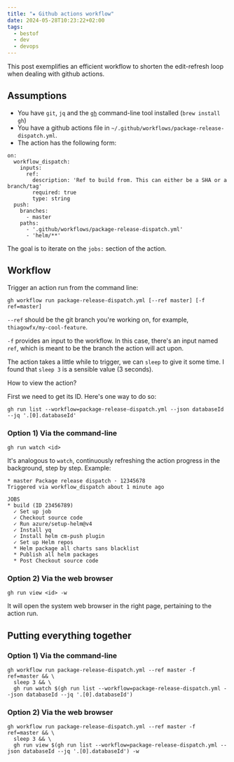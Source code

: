 ```yaml
---
title: "★ Github actions workflow"
date: 2024-05-28T10:23:22+02:00
tags:
  - bestof
  - dev
  - devops
---
```


This post exemplifies an efficient workflow to shorten the edit-refresh loop
when dealing with github actions.

<!--more-->

## Assumptions

- You have `git`, `jq` and the [`gh`](https://cli.github.com/) command-line tool
  installed (`brew install gh`)
- You have a github actions file in
  `~/.github/workflows/package-release-dispatch.yml`.
- The action has the following form:

```
on:
  workflow_dispatch:
    inputs:
      ref:
        description: 'Ref to build from. This can either be a SHA or a branch/tag'
        required: true
        type: string
  push:
    branches:
      - master
    paths:
      - '.github/workflows/package-release-dispatch.yml'
      - 'helm/**'
```

The goal is to iterate on the `jobs:` section of the action.

## Workflow

Trigger an action run from the command line:

```shell
gh workflow run package-release-dispatch.yml [--ref master] [-f ref=master]
```

`--ref` should be the git branch you're working on, for example,
`thiagowfx/my-cool-feature`.

`-f` provides an input to the workflow. In this case, there's an input named
`ref`, which is meant to be the branch the action will act upon.

The action takes a little while to trigger, we can `sleep` to give it some time.
I found that `sleep 3` is a sensible value (3 seconds).

How to view the action?

First we need to get its ID. Here's one way to do so:

```shell
gh run list --workflow=package-release-dispatch.yml --json databaseId --jq '.[0].databaseId'
```

### Option 1) Via the command-line

```shell
gh run watch <id>
```

It's analogous to `watch`, continuously refreshing the action progress in the
background, step by step. Example:

```
* master Package release dispatch · 12345678
Triggered via workflow_dispatch about 1 minute ago

JOBS
* build (ID 23456789)
  ✓ Set up job
  ✓ Checkout source code
  ✓ Run azure/setup-helm@v4
  ✓ Install yq
  ✓ Install helm cm-push plugin
  ✓ Set up Helm repos
  * Helm package all charts sans blacklist
  * Publish all helm packages
  * Post Checkout source code
```

### Option 2) Via the web browser

```shell
gh run view <id> -w
```

It will open the system web browser in the right page, pertaining to the action
run.

## Putting everything together

### Option 1) Via the command-line

```shell
gh workflow run package-release-dispatch.yml --ref master -f ref=master && \
  sleep 3 && \
  gh run watch $(gh run list --workflow=package-release-dispatch.yml --json databaseId --jq '.[0].databaseId')
```

### Option 2) Via the web browser

```shell
gh workflow run package-release-dispatch.yml --ref master -f ref=master && \
  sleep 3 && \
  gh run view $(gh run list --workflow=package-release-dispatch.yml --json databaseId --jq '.[0].databaseId') -w
```
